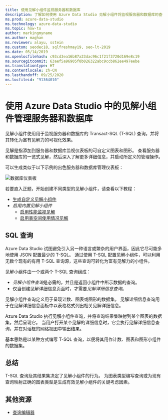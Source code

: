 ```yaml
---
title: 使用见解小组件监视服务器和数据库
description: 了解如何使用 Azure Data Studio 见解小组件将监视服务器和数据库的查询转换为有深刻见解的可视化效果。
ms.prod: azure-data-studio
ms.technology: azure-data-studio
ms.topic: how-to
author: markingmyname
ms.author: maghan
ms.reviewer: alayu, sstein
ms.custom: seodec18, sqlfreshmay19, seo-lt-2019
ms.date: 05/14/2019
ms.openlocfilehash: c93cd3ea16b87a23dac96c1f21f3720d169e8c19
ms.sourcegitcommit: 63aef5a96905f0b026322abc9ccb862ee497eebe
ms.translationtype: HT
ms.contentlocale: zh-CN
ms.lasthandoff: 09/25/2020
ms.locfileid: "91364010"
---
```

# <a name="manage-servers-and-databases-with-insight-widgets-in-azure-data-studio"></a>使用 Azure Data Studio 中的见解小组件管理服务器和数据库

见解小组件使用用于监视服务器和数据库的 Transact-SQL (T-SQL) 查询，并将其转化为富有见解力的可视化效果。

见解是指添加到服务器和数据库监视仪表板的可自定义图表和图形。 查看服务器和数据库的一览式见解，然后深入了解更多详细信息，并启动所定义的管理操作。

可以生成类似于以下示例的出色服务器和数据库管理仪表板：

![数据库仪表板](media/insight-widgets/database-dashboard.png)

若要直入正题，开始创建不同类型的见解小组件，请查看以下教程：

- [生成自定义见解小组件](tutorial-build-custom-insight-sql-server.md)
- *启用内置见解小组件*
  - [启用性能监视见解](tutorial-qds-sql-server.md)
  - [启用表空间使用情况见解](tutorial-table-space-sql-server.md)

## <a name="sql-queries"></a>SQL 查询

Azure Data Studio 试图避免引入另一种语言或繁杂的用户界面，因此它尽可能多地使用 JSON 配置最少的 T-SQL。 通过使用 T-SQL 配置见解小组件，可以利用无数个现有的有用 T-SQL 查询源，这些查询可转化为富有见解力的小组件。

见解小组件由一个或两个 T-SQL 查询组成：
* *见解小组件查询*是必需的，并且是返回小组件中所示数据的查询。
* 仅当创建见解详细信息页面时，才需要*见解详细信息查询*。

见解小组件查询定义用于呈现计数、图表或图形的数据集。 见解详细信息查询用于在见解详细信息面板中以表格格式列出相关见解详细信息。 

Azure Data Studio 执行见解小组件查询，并将查询结果集映射到某个图表的数据集，然后呈现它。 当用户打开某个见解的详细信息时，它会执行见解详细信息查询，并在对话框的网格视图中输出结果。

基本思路是以某种方式编写 T-SQL 查询，以便将其用作计数、图表和图形小组件的数据集。 

## <a name="summary"></a>总结

T-SQL 查询及其结果集决定了见解小组件的行为。 为图表类型编写查询或为现有查询映射正确的图表类型是生成有效见解小组件的关键考虑因素。



## <a name="additional-resources"></a>其他资源
- [查询编辑器](tutorial-sql-editor.md)


